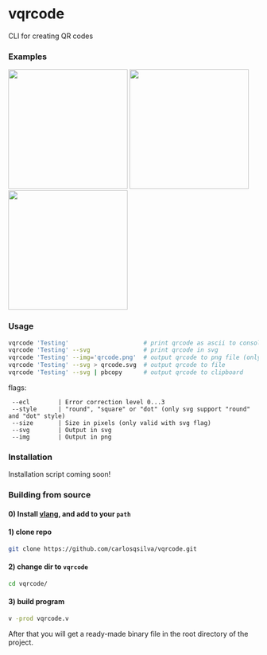 # vqrcode
CLI for creating QR codes

### Examples

<p float="left">
<img style="display:inline-block" width="240" src="https://user-images.githubusercontent.com/19891059/182940291-d46021ab-1528-4790-9aca-52d6f27e3882.svg" />
<img style="display:inline-block" width="240" src="https://user-images.githubusercontent.com/19891059/182940537-cb8403cf-81da-4db3-92dd-928ae7bd7973.svg" />
<img style="display:inline-block" width="240" src="https://user-images.githubusercontent.com/19891059/182940760-9420be6e-eddf-4cf6-8371-57fc6940b3c6.svg" />
</p>

### Usage

 ```bash
 vqrcode 'Testing'                     # print qrcode as ascii to console
 vqrcode 'Testing' --svg               # print qrcode in svg
 vqrcode 'Testing' --img='qrcode.png'  # output qrcode to png file (only support png)
 vqrcode 'Testing' --svg > qrcode.svg  # output qrcode to file
 vqrcode 'Testing' --svg | pbcopy      # output qrcode to clipboard
 ```
flags:
```
 --ecl        | Error correction level 0...3
 --style      | "round", "square" or "dot" (only svg support "round" and "dot" style)
 --size       | Size in pixels (only valid with svg flag)
 --svg        | Output in svg
 --img        | Output in png
```

### Installation

Installation script coming soon!

### Building from source

#### 0) Install [vlang](https://vlang.io), and add to your `path`
#### 1) clone repo
```bash
git clone https://github.com/carlosqsilva/vqrcode.git
```
#### 2) change dir to `vqrcode`
```bash
cd vqrcode/
```
#### 3) build program
```bash
v -prod vqrcode.v
```
After that you will get a ready-made binary file in the root directory of the project.
